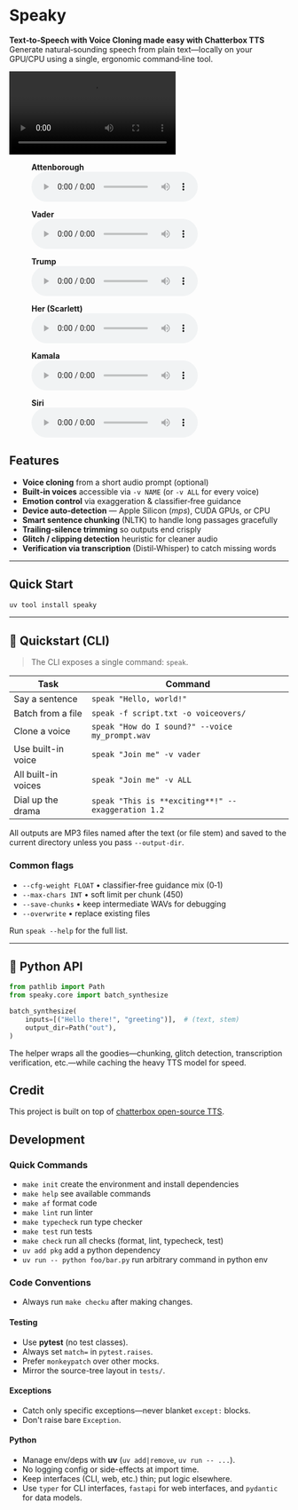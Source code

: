 # Speaky

**Text‑to‑Speech with Voice Cloning made easy with Chatterbox TTS**
Generate natural‑sounding speech from plain text—locally on your GPU/CPU using a single, ergonomic command‑line tool.

<video src="docs/we-hold-these-truths-to-be-self-evident--attenborough.mp3" controls width="300"></video>
<figure>
  <figcaption><strong>Attenborough</strong></figcaption>
  <audio controls src="docs/we-hold-these-truths-to-be-self-evident--attenborough.mp3"></audio>
</figure>

<figure>
  <figcaption><strong>Vader</strong></figcaption>
  <audio controls src="docs/we-hold-these-truths-to-be-self-evident--vader.mp3"></audio>
</figure>

<figure>
  <figcaption><strong>Trump</strong></figcaption>
  <audio controls src="docs/we-hold-these-truths-to-be-self-evident--trump.mp3"></audio>
</figure>

<figure>
  <figcaption><strong>Her (Scarlett)</strong></figcaption>
  <audio controls src="docs/we-hold-these-truths-to-be-self-evident--her.mp3"></audio>
</figure>

<figure>
  <figcaption><strong>Kamala</strong></figcaption>
  <audio controls src="docs/we-hold-these-truths-to-be-self-evident--kamala.mp3"></audio>
</figure>

<figure>
  <figcaption><strong>Siri</strong></figcaption>
  <audio controls src="docs/we-hold-these-truths-to-be-self-evident--siri.mp3"></audio>
</figure>





## Features

* **Voice cloning** from a short audio prompt (optional)
* **Built‑in voices** accessible via `-v NAME` (or `-v ALL` for every voice)
* **Emotion control** via exaggeration & classifier‑free guidance
* **Device auto‑detection** — Apple Silicon (*mps*), CUDA GPUs, or CPU
* **Smart sentence chunking** (NLTK) to handle long passages gracefully
* **Trailing‑silence trimming** so outputs end crisply
* **Glitch / clipping detection** heuristic for cleaner audio
* **Verification via transcription** (Distil‑Whisper) to catch missing words



---

## Quick Start

```bash
uv tool install speaky
```

---

## 🚀 Quickstart (CLI)

> The CLI exposes a single command: `speak`.

| Task              | Command                                                         |
| ----------------- | --------------------------------------------------------------- |
| Say a sentence    | `speak "Hello, world!"`                            |
| Batch from a file | `speak -f script.txt -o voiceovers/`                      |
| Clone a voice     | `speak "How do I sound?" --voice my_prompt.wav`    |
| Use built-in voice| `speak "Join me" -v vader`                         |
| All built-in voices| `speak "Join me" -v ALL`                         |
| Dial up the drama | `speak "This is **exciting**!" --exaggeration 1.2` |

All outputs are MP3 files named after the text (or file stem) and saved to the current directory unless you pass `--output-dir`.

### Common flags

* `--cfg-weight FLOAT`  • classifier‑free guidance mix (0‑1)
* `--max-chars INT`  • soft limit per chunk (450)
* `--save-chunks`  • keep intermediate WAVs for debugging
* `--overwrite`  • replace existing files

Run `speak --help` for the full list.

---

## 🐍 Python API

```python
from pathlib import Path
from speaky.core import batch_synthesize

batch_synthesize(
    inputs=[("Hello there!", "greeting")],  # (text, stem)
    output_dir=Path("out"),
)
```

The helper wraps all the goodies—chunking, glitch detection, transcription verification, etc.—while caching the heavy TTS model for speed.

## Credit

This project is built on top of [chatterbox open-source TTS](https://github.com/resemble-ai/chatterbox).

## Development

### Quick Commands
 - `make init` create the environment and install dependencies
 - `make help` see available commands
 - `make af` format code
 - `make lint` run linter
 - `make typecheck` run type checker
 - `make test` run tests
 - `make check` run all checks (format, lint, typecheck, test)
 - `uv add pkg` add a python dependency
 - `uv run -- python foo/bar.py` run arbitrary command in python env

### Code Conventions

- Always run `make checku` after making changes.

#### Testing
- Use **pytest** (no test classes).
- Always set `match=` in `pytest.raises`.
- Prefer `monkeypatch` over other mocks.
- Mirror the source-tree layout in `tests/`.

#### Exceptions
- Catch only specific exceptions—never blanket `except:` blocks.
- Don't raise bare `Exception`.

#### Python
- Manage env/deps with **uv** (`uv add|remove`, `uv run -- ...`).
- No logging config or side-effects at import time.
- Keep interfaces (CLI, web, etc.) thin; put logic elsewhere.
- Use `typer` for CLI interfaces, `fastapi` for web interfaces, and `pydantic` for data models.

